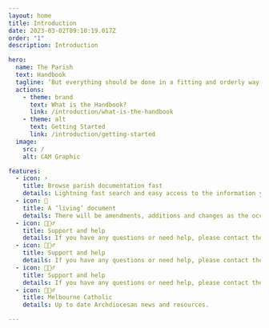 ```yaml
---
layout: home
title: Introduction
date: 2023-03-02T09:10:19.017Z
order: "1"
description: Introduction

hero:
  name: The Parish
  text: Handbook
  tagline: ‘But everything should be done in a fitting and orderly way.’ (1 Corinthians 14:40)
  actions:
    - theme: brand
      text: What is the Handbook?
      link: /introduction/what-is-the-handbook
    - theme: alt
      text: Getting Started
      link: /introduction/getting-started
  image:
    src: /
    alt: CAM Graphic

features:
  - icon: ⚡️
    title: Browse parish documentation fast
    details: Lightning fast search and easy access to the information you need.
  - icon: 📝
    title: A ‘living’ document
    details: There will be amendments, additions and changes as the occasion demands and will be version controlled.
  - icon: 🙋🏻‍♂️
    title: Support and help
    details: If you have any questions or need help, please contact the Archdiocese <a href="mailto:communications@cam.org.au">Communications Office.</a>
  - icon: 🙋🏻‍♂️
    title: Support and help
    details: If you have any questions or need help, please contact the Archdiocese <a href="mailto:communications@cam.org.au">Communications Office.</a>
  - icon: 🙋🏻‍♂️
    title: Support and help
    details: If you have any questions or need help, please contact the Archdiocese <a href="mailto:communications@cam.org.au">Communications Office.</a>
  - icon: 🙋🏻‍♂️
    title: Melbourne Catholic
    details: Up to date Archdiocesan news and resources.

---
```


<script setup>
  if (window.netlifyIdentity) {
    window.netlifyIdentity.on("init", user => {
      if (!user) {
        window.netlifyIdentity.on("login", () => {
          document.location.href = "/admin/";
        });
      }
    });
  }
</script>
